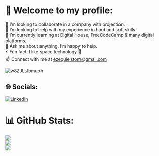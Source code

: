 # 💫 Welcome to my profile:
👯 I’m looking to collaborate in a company with projection.<br>🤝 I’m looking to help with my experience in hard and soft skills.<br>🌱 I’m currently learning at Digital House, FreeCodeCamp & many digital platforms.<br>💬 Ask me about anything, I’m happy to help.<br>⚡ Fun fact: I like space technology 🚀<br>📫 Connect with me at ezequielstom@gmail.com



![w8ZJLtJbmuph](https://user-images.githubusercontent.com/100095709/198051322-ac048305-00fe-4fde-bf1f-b14a13cad2b9.gif)



## 🌐 Socials:
[![LinkedIn](https://img.shields.io/badge/LinkedIn-%230077B5.svg?logo=linkedin&logoColor=white)](https://linkedin.com/in/https://www.linkedin.com/in/ezequiel-f-stom-a303b9230) 
# 📊 GitHub Stats:
![](https://github-readme-stats.vercel.app/api?username=ezestom&theme=radical&hide_border=false&include_all_commits=false&count_private=false)<br/>
![](https://github-readme-streak-stats.herokuapp.com/?user=ezestom&theme=radical&hide_border=false)<br/>
![](https://github-readme-stats.vercel.app/api/top-langs/?username=ezestom&theme=radical&hide_border=false&include_all_commits=false&count_private=false&layout=compact)
